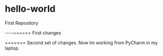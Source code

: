 hello-world
===========

First Repository

----======
First changes

=======
Second set of changes. Now Im working from PyCharm in my laptop.

